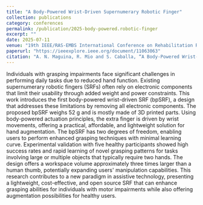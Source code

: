 ```yaml
---
title: "A Body-Powered Wrist-Driven Supernumerary Robotic Finger"
collection: publications
category: conferences
permalink: /publication/2025-body-powered.robotic-finger
excerpt: ""
date: 2025-07-11
venue: "19th IEEE/RAS-EMBS International Conference on Rehabilitation Robotics (ICORR 2025), Chicago"
paperurl: "https://ieeexplore.ieee.org/document/11063063"
citation: "A. N. Maguina, R. Mio and S. Caballa, “A Body-Powered Wrist-Driven Supernumerary Robotic Finger,” 2025 International Conference On Rehabilitation Robotics (ICORR), Chicago, IL, USA, 2025, pp. 1065-1070."
---
```

Individuals with grasping impairments face significant challenges in performing daily tasks due to reduced hand function. Existing supernumerary robotic fingers (SRFs) often rely on electronic components that limit their usability through added weight and power constraints. This work introduces the first body-powered wrist-driven SRF (bpSRF), a design that addresses these limitations by removing all electronic components. The proposed bpSRF weighs 52 g and is mostly made of 3D printed parts. Using body-powered actuation principles, the extra finger is driven by wrist movements, offering a practical, affordable, and lightweight solution for hand augmentation. The bpSRF has two degrees of freedom, enabling users to perform enhanced grasping techniques with minimal learning curve. Experimental validation with five healthy participants showed high success rates and rapid learning of novel grasping patterns for tasks involving large or multiple objects that typically require two hands. The design offers a workspace volume approximately three times larger than a human thumb, potentially expanding users' manipulation capabilities. This research contributes to a new paradigm in assistive technology, presenting a lightweight, cost-effective, and open source SRF that can enhance grasping abilities for individuals with motor impairments while also offering augmentation possibilities for healthy users.
